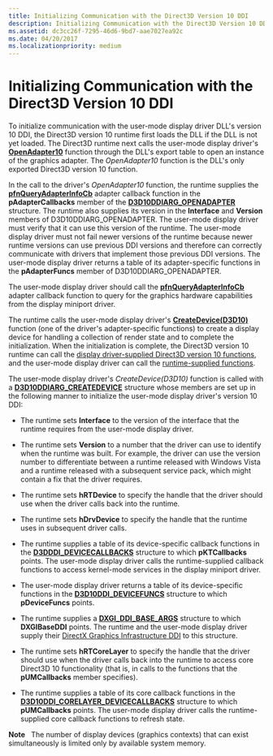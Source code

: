 ```yaml
---
title: Initializing Communication with the Direct3D Version 10 DDI
description: Initializing Communication with the Direct3D Version 10 DDI
ms.assetid: dc3cc26f-7295-46d6-9bd7-aae7027ea92c
ms.date: 04/20/2017
ms.localizationpriority: medium
---
```


# Initializing Communication with the Direct3D Version 10 DDI


To initialize communication with the user-mode display driver DLL's version 10 DDI, the Direct3D version 10 runtime first loads the DLL if the DLL is not yet loaded. The Direct3D runtime next calls the user-mode display driver's [**OpenAdapter10**](https://msdn.microsoft.com/library/windows/hardware/ff568602) function through the DLL's export table to open an instance of the graphics adapter. The *OpenAdapter10* function is the DLL's only exported Direct3D version 10 function.

In the call to the driver's *OpenAdapter10* function, the runtime supplies the [**pfnQueryAdapterInfoCb**](https://msdn.microsoft.com/library/windows/hardware/ff568920) adapter callback function in the **pAdapterCallbacks** member of the [**D3D10DDIARG\_OPENADAPTER**](https://msdn.microsoft.com/library/windows/hardware/ff541724) structure. The runtime also supplies its version in the **Interface** and **Version** members of D3D10DDIARG\_OPENADAPTER. The user-mode display driver must verify that it can use this version of the runtime. The user-mode display driver must not fail newer versions of the runtime because newer runtime versions can use previous DDI versions and therefore can correctly communicate with drivers that implement those previous DDI versions. The user-mode display driver returns a table of its adapter-specific functions in the **pAdapterFuncs** member of D3D10DDIARG\_OPENADAPTER.

The user-mode display driver should call the [**pfnQueryAdapterInfoCb**](https://msdn.microsoft.com/library/windows/hardware/ff568920) adapter callback function to query for the graphics hardware capabilities from the display miniport driver.

The runtime calls the user-mode display driver's [**CreateDevice(D3D10)**](https://msdn.microsoft.com/library/windows/hardware/ff540635) function (one of the driver's adapter-specific functions) to create a display device for handling a collection of render state and to complete the initialization. When the initialization is complete, the Direct3D version 10 runtime can call the [display driver-supplied Direct3D version 10 functions](https://msdn.microsoft.com/library/windows/hardware/ff552909), and the user-mode display driver can call the [runtime-supplied functions](https://msdn.microsoft.com/library/windows/hardware/ff552862).

The user-mode display driver's *CreateDevice(D3D10)* function is called with a [**D3D10DDIARG\_CREATEDEVICE**](https://msdn.microsoft.com/library/windows/hardware/ff541664) structure whose members are set up in the following manner to initialize the user-mode display driver's version 10 DDI:

-   The runtime sets **Interface** to the version of the interface that the runtime requires from the user-mode display driver.

-   The runtime sets **Version** to a number that the driver can use to identify when the runtime was built. For example, the driver can use the version number to differentiate between a runtime released with Windows Vista and a runtime released with a subsequent service pack, which might contain a fix that the driver requires.

-   The runtime sets **hRTDevice** to specify the handle that the driver should use when the driver calls back into the runtime.

-   The runtime sets **hDrvDevice** to specify the handle that the runtime uses in subsequent driver calls.

-   The runtime supplies a table of its device-specific callback functions in the [**D3DDDI\_DEVICECALLBACKS**](https://msdn.microsoft.com/library/windows/hardware/ff544512) structure to which **pKTCallbacks** points. The user-mode display driver calls the runtime-supplied callback functions to access kernel-mode services in the display miniport driver.

-   The user-mode display driver returns a table of its device-specific functions in the [**D3D10DDI\_DEVICEFUNCS**](https://msdn.microsoft.com/library/windows/hardware/ff541833) structure to which **pDeviceFuncs** points.

-   The runtime supplies a [**DXGI\_DDI\_BASE\_ARGS**](https://msdn.microsoft.com/library/windows/hardware/ff557485) structure to which **DXGIBaseDDI** points. The runtime and the user-mode display driver supply their [DirectX Graphics Infrastructure DDI](directx-graphics-infrastructure-ddi.md) to this structure.

-   The runtime sets **hRTCoreLayer** to specify the handle that the driver should use when the driver calls back into the runtime to access core Direct3D 10 functionality (that is, in calls to the functions that the **pUMCallbacks** member specifies).

-   The runtime supplies a table of its core callback functions in the [**D3D10DDI\_CORELAYER\_DEVICECALLBACKS**](https://msdn.microsoft.com/library/windows/hardware/ff541820) structure to which **pUMCallbacks** points. The user-mode display driver calls the runtime-supplied core callback functions to refresh state.

**Note**   The number of display devices (graphics contexts) that can exist simultaneously is limited only by available system memory.

 

 

 





